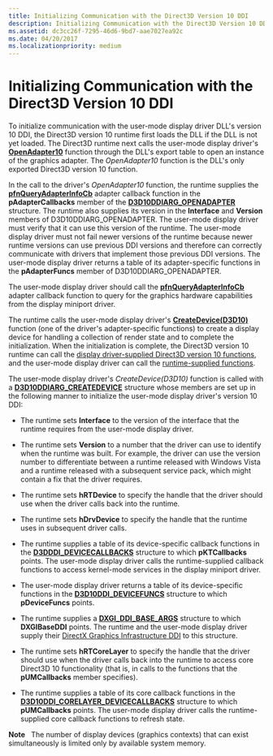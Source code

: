 ```yaml
---
title: Initializing Communication with the Direct3D Version 10 DDI
description: Initializing Communication with the Direct3D Version 10 DDI
ms.assetid: dc3cc26f-7295-46d6-9bd7-aae7027ea92c
ms.date: 04/20/2017
ms.localizationpriority: medium
---
```


# Initializing Communication with the Direct3D Version 10 DDI


To initialize communication with the user-mode display driver DLL's version 10 DDI, the Direct3D version 10 runtime first loads the DLL if the DLL is not yet loaded. The Direct3D runtime next calls the user-mode display driver's [**OpenAdapter10**](https://msdn.microsoft.com/library/windows/hardware/ff568602) function through the DLL's export table to open an instance of the graphics adapter. The *OpenAdapter10* function is the DLL's only exported Direct3D version 10 function.

In the call to the driver's *OpenAdapter10* function, the runtime supplies the [**pfnQueryAdapterInfoCb**](https://msdn.microsoft.com/library/windows/hardware/ff568920) adapter callback function in the **pAdapterCallbacks** member of the [**D3D10DDIARG\_OPENADAPTER**](https://msdn.microsoft.com/library/windows/hardware/ff541724) structure. The runtime also supplies its version in the **Interface** and **Version** members of D3D10DDIARG\_OPENADAPTER. The user-mode display driver must verify that it can use this version of the runtime. The user-mode display driver must not fail newer versions of the runtime because newer runtime versions can use previous DDI versions and therefore can correctly communicate with drivers that implement those previous DDI versions. The user-mode display driver returns a table of its adapter-specific functions in the **pAdapterFuncs** member of D3D10DDIARG\_OPENADAPTER.

The user-mode display driver should call the [**pfnQueryAdapterInfoCb**](https://msdn.microsoft.com/library/windows/hardware/ff568920) adapter callback function to query for the graphics hardware capabilities from the display miniport driver.

The runtime calls the user-mode display driver's [**CreateDevice(D3D10)**](https://msdn.microsoft.com/library/windows/hardware/ff540635) function (one of the driver's adapter-specific functions) to create a display device for handling a collection of render state and to complete the initialization. When the initialization is complete, the Direct3D version 10 runtime can call the [display driver-supplied Direct3D version 10 functions](https://msdn.microsoft.com/library/windows/hardware/ff552909), and the user-mode display driver can call the [runtime-supplied functions](https://msdn.microsoft.com/library/windows/hardware/ff552862).

The user-mode display driver's *CreateDevice(D3D10)* function is called with a [**D3D10DDIARG\_CREATEDEVICE**](https://msdn.microsoft.com/library/windows/hardware/ff541664) structure whose members are set up in the following manner to initialize the user-mode display driver's version 10 DDI:

-   The runtime sets **Interface** to the version of the interface that the runtime requires from the user-mode display driver.

-   The runtime sets **Version** to a number that the driver can use to identify when the runtime was built. For example, the driver can use the version number to differentiate between a runtime released with Windows Vista and a runtime released with a subsequent service pack, which might contain a fix that the driver requires.

-   The runtime sets **hRTDevice** to specify the handle that the driver should use when the driver calls back into the runtime.

-   The runtime sets **hDrvDevice** to specify the handle that the runtime uses in subsequent driver calls.

-   The runtime supplies a table of its device-specific callback functions in the [**D3DDDI\_DEVICECALLBACKS**](https://msdn.microsoft.com/library/windows/hardware/ff544512) structure to which **pKTCallbacks** points. The user-mode display driver calls the runtime-supplied callback functions to access kernel-mode services in the display miniport driver.

-   The user-mode display driver returns a table of its device-specific functions in the [**D3D10DDI\_DEVICEFUNCS**](https://msdn.microsoft.com/library/windows/hardware/ff541833) structure to which **pDeviceFuncs** points.

-   The runtime supplies a [**DXGI\_DDI\_BASE\_ARGS**](https://msdn.microsoft.com/library/windows/hardware/ff557485) structure to which **DXGIBaseDDI** points. The runtime and the user-mode display driver supply their [DirectX Graphics Infrastructure DDI](directx-graphics-infrastructure-ddi.md) to this structure.

-   The runtime sets **hRTCoreLayer** to specify the handle that the driver should use when the driver calls back into the runtime to access core Direct3D 10 functionality (that is, in calls to the functions that the **pUMCallbacks** member specifies).

-   The runtime supplies a table of its core callback functions in the [**D3D10DDI\_CORELAYER\_DEVICECALLBACKS**](https://msdn.microsoft.com/library/windows/hardware/ff541820) structure to which **pUMCallbacks** points. The user-mode display driver calls the runtime-supplied core callback functions to refresh state.

**Note**   The number of display devices (graphics contexts) that can exist simultaneously is limited only by available system memory.

 

 

 





